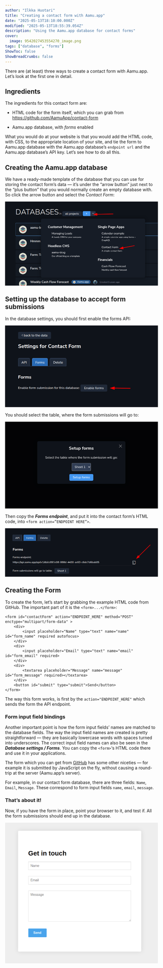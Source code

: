 ```yaml
---
author: "Ilkka Huotari"
title: "Creating a contact form with Aamu.app"
date: "2025-05-13T18:10:00.000Z"
modified: "2025-05-13T18:55:39.054Z"
description: "Using the Aamu.app database for contact forms"
cover:
  image: 9542027453554270_image.png
tags: ["database", "forms"]
ShowToc: false
ShowBreadCrumbs: false
---
```


<p>There are (at least) three ways to create a contact form with Aamu.app. Let’s look at the first one in detail.</p><h2>Ingredients</h2><p>The ingredients for this contact form are:</p><ul><li><p>HTML code for the form itself, which you can grab from <a target="_blank" rel="noopener noreferrer nofollow" href="https://github.com/AamuApp/contact-form">https://github.com/AamuApp/contact-form</a></p></li><li><p>Aamu.app database, with <em>forms</em> enabled</p></li></ul><p>What you would do at your website is that you would add the HTML code, with CSS, to the appropriate location of your site, and tie the form to Aamu.app database with the Aamu.app database’s <code>endpoint url</code> and the Aamu.app database’s API key. Let’s see how to do all this.</p><h2>Creating the Aamu.app database</h2><p>We have a ready-made template of the database that you can use for storing the contact form’s data — it’s under the “arrow button” just next to the “plus button” that you would normally create an empty database with. So click the arrow button and select the <em>Contact Form</em>:</p><img src="7595643289565241_image.png" style="width: auto;" id="a1028694-4284-4322-84e0-802f6a75db14"><h2>Setting up the database to accept form submissions</h2><p>In the database settings, you should first enable the forms API:</p><img src="1941558427066652_image.png" style="width: auto;" id="48f331e6-d9b4-4ca2-a8a2-6537091c43b4"><p>You should select the table, where the form submissions will go to:</p><img src="603860601330570_image.png" style="width: auto;" id="a02c541b-d181-41b2-a9fe-b3b29e3ef4aa"><p>Then copy the <strong><em>Forms endpoint</em></strong>, and put it into the contact form’s HTML code, into <code>&lt;form action=”ENDPOINT HERE”&gt;</code>.</p><img src="3004351193813546_image.png" style="width: auto;" id="e39ceeea-314e-4aa1-af82-146979e38e84"><h2>Creating the Form</h2><p>To create the form, let’s start by grabbing the example HTML code from GitHub. The important part of it is the <code>&lt;form&gt;...&lt;/form&gt;</code>:</p><pre><code class="language-html">&lt;form id="contactForm" action="ENDPOINT_HERE" method="POST" enctype="multipart/form-data" &gt;
	&lt;div&gt;
		&lt;input placeholder="Name" type="text" name="name" id="form_name" required autofocus&gt;
	&lt;/div&gt;
	&lt;div&gt;
		&lt;input placeholder="Email" type="text" name="email" id="form_email" required&gt;
	&lt;/div&gt;
	&lt;div&gt;
		&lt;textarea placeholder="Message" name="message" id="form_message" required&gt;&lt;/textarea&gt;
	&lt;/div&gt;
	&lt;button id="submit" type="submit"&gt;Send&lt;/button&gt;
&lt;/form&gt;</code></pre><p>The way this form works, is first by the <code>action="ENDPOINT_HERE"</code> which sends the form the API endpoint. </p><h3>Form input field bindings</h3><p>Another important point is how the form input fields’ names are matched to the database fields. The way the input field names are created is pretty straightforward — they are basically lowercase words with spaces turned into underscores. The correct input field names can also be seen in the <strong><em>Database settings / Forms</em></strong>. You can copy the <code>&lt;form&gt;</code>‘s HTML code there and use it in your applications.</p><p>The form which you can get from <a target="_blank" rel="noopener noreferrer nofollow" href="https://github.com/AamuApp/contact-form" id="0ec9cb15-f76c-45a5-982b-b3d57ca1801b">GitHub</a> has some other niceties — for example it is submitted by JavaScript on the fly, without causing a round-trip at the server (Aamu.app’s server).</p><p>For example, in our contact form database, there are three fields: <code>Name</code>, <code>Email</code>, <code>Message</code>. These correspond to form input fields <code>name</code>, <code>email</code>, <code>message</code>. </p><h3>That’s about it!</h3><p>Now, if you have the form in place, point your browser to it, and test if. All the form submissions should end up in the database.</p><img src="4381240847085523_image.png" style="width: auto;" id="e7fc64c7-5a3c-4780-a575-776e32216a5c"><p></p><p></p>